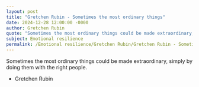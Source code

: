 ```yaml
---
layout: post
title: "Gretchen Rubin - Sometimes the most ordinary things"
date: 2024-12-28 12:00:00 -0000
author: Gretchen Rubin
quote: "Sometimes the most ordinary things could be made extraordinary, simply by doing them with the right people."
subject: Emotional resilience
permalink: /Emotional resilience/Gretchen Rubin/Gretchen Rubin - Sometimes the most ordinary things
---
```


Sometimes the most ordinary things could be made extraordinary, simply by doing them with the right people.

- Gretchen Rubin
